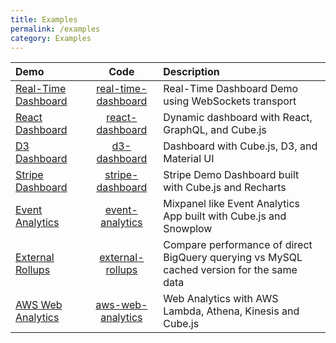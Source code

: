 ```yaml
---
title: Examples
permalink: /examples
category: Examples
---
```


| Demo | Code | Description |
|:------|:----------:|:-------------|
|[Real-Time Dashboard][link-real-time-dashboard]|[real-time-dashboard][code-real-time-dashboard]|Real-Time Dashboard Demo using WebSockets transport|
|[React Dashboard][link-react-dashboard]|[react-dashboard][code-react-dashboard]|Dynamic dashboard with React, GraphQL, and Cube.js|
|[D3 Dashboard][link-d3-dashboard]|[d3-dashboard][code-d3-dashboard]|Dashboard with Cube.js, D3, and Material UI|
|[Stripe Dashboard][link-stripe-dashboard]|[stripe-dashboard][code-stripe-dashboard]|Stripe Demo Dashboard built with Cube.js and Recharts|
|[Event Analytics][link-event-analytics]|[event-analytics][code-event-analytics]|Mixpanel like Event Analytics App built with Cube.js and Snowplow|
|[External Rollups][link-external-rollups]|[external-rollups][code-external-rollups]|Compare performance of direct BigQuery querying vs MySQL cached version for the same data|
|[AWS Web Analytics][link-aws-web-analytics]|[aws-web-analytics][code-aws-web-analytics]|Web Analytics with AWS Lambda, Athena, Kinesis and Cube.js|

[link-real-time-dashboard]: https://real-time-dashboard-demo.cube.dev/
[code-real-time-dashboard]: https://github.com/cube-js/cube.js/tree/master/examples/real-time-dashboard
[link-react-dashboard]: https://react-dashboard-demo.cube.dev/
[code-react-dashboard]: https://github.com/cube-js/cube.js/tree/master/guides/react-dashboard/demo
[link-d3-dashboard]: https://d3-dashboard-demo.cube.dev/
[code-d3-dashboard]: https://github.com/cube-js/cube.js/tree/master/examples/d3-dashboard
[link-stripe-dashboard]: http://cubejs-stripe-dashboard-example.s3-website-us-west-2.amazonaws.com/
[code-stripe-dashboard]: https://github.com/cube-js/cube.js/tree/master/examples/stripe-dashboard
[link-event-analytics]: https://d1ygcqhosay4lt.cloudfront.net/
[code-event-analytics]: https://github.com/cube-js/cube.js/tree/master/examples/event-analytics
[link-external-rollups]: https://external-rollups.cubecloudapp.dev/
[code-external-rollups]: https://github.com/cube-js/cube.js/tree/master/examples/external-rollups
[link-aws-web-analytics]: http://aws-web-analytics-dashboard.s3-website-us-east-1.amazonaws.com/
[code-aws-web-analytics]: https://github.com/cube-js/cube.js/tree/master/examples/aws-web-analytics
